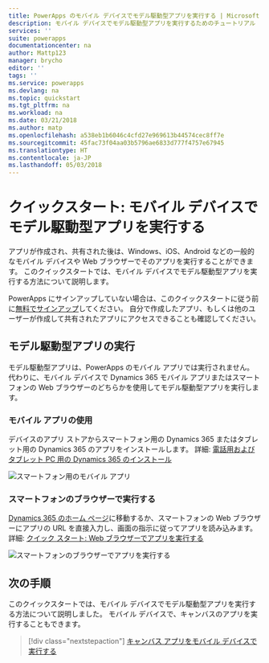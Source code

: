 ```yaml
---
title: PowerApps のモバイル デバイスでモデル駆動型アプリを実行する | Microsoft Docs
description: モバイル デバイスでモデル駆動型アプリを実行するためのチュートリアル
services: ''
suite: powerapps
documentationcenter: na
author: Mattp123
manager: brycho
editor: ''
tags: ''
ms.service: powerapps
ms.devlang: na
ms.topic: quickstart
ms.tgt_pltfrm: na
ms.workload: na
ms.date: 03/21/2018
ms.author: matp
ms.openlocfilehash: a538eb1b6046c4cfd27e969613b44574cec8ff7e
ms.sourcegitcommit: 45fac73f04aa03b5796ae6833d777f4757e67945
ms.translationtype: HT
ms.contentlocale: ja-JP
ms.lasthandoff: 05/03/2018
---
```

# <a name="quickstart-run-a-model-driven-app-on-a-mobile-device"></a>クイックスタート: モバイル デバイスでモデル駆動型アプリを実行する

アプリが作成され、共有された後は、Windows、iOS、Android などの一般的なモバイル デバイスや Web ブラウザーでそのアプリを実行することができます。 このクイックスタートでは、モバイル デバイスでモデル駆動型アプリを実行する方法について説明します。 

PowerApps にサインアップしていない場合は、このクイックスタートに従う前に[無料でサインアップ](https://web.powerapps.com/signup?redirect=marketing&email=)してください。 自分で作成したアプリ、もしくは他のユーザーが作成して共有されたアプリにアクセスできることも確認してください。

## <a name="run-the-model-driven-app"></a>モデル駆動型アプリの実行

モデル駆動型アプリは、PowerApps のモバイル アプリでは実行されません。 代わりに、モバイル デバイスで Dynamics 365 モバイル アプリまたはスマートフォンの Web ブラウザーのどちらかを使用してモデル駆動型アプリを実行します。 

### <a name="use-the-mobile-app"></a>モバイル アプリの使用
デバイスのアプリ ストアからスマートフォン用の Dynamics 365 またはタブレット用の Dynamics 365 のアプリをインストールします。 詳細: [電話用およびタブレット PC 用の Dynamics 365 のインストール](https://docs.microsoft.com/dynamics365/customer-engagement/mobile-app/install-dynamics-365-for-phones-and-tablets)

 ![スマートフォン用のモバイル アプリ](media/run-app-client-model-driven/mobile-app-for-phone.png)

### <a name="run-in-your-phones-browser"></a>スマートフォンのブラウザーで実行する
[Dynamics 365 のホーム ページ](https://home.dynamics.com)に移動するか、スマートフォンの Web ブラウザーにアプリの URL を直接入力し、画面の指示に従ってアプリを読み込みます。 詳細: [クイック スタート: Web ブラウザーでアプリを実行する](run-app-browser.md)

![スマートフォンのブラウザーでアプリを実行する](media/run-app-client-model-driven/web-browser-on-phone.png)


## <a name="next-steps"></a>次の手順
このクイックスタートでは、モバイル デバイスでモデル駆動型アプリを実行する方法について説明しました。 モバイル デバイスで、キャンバスのアプリを実行することもできます。

> [!div class="nextstepaction"]
> [キャンバス アプリをモバイル デバイスで実行する](run-app-client.md)